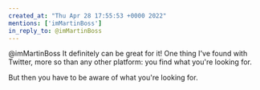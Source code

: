 ```yaml
---
created_at: "Thu Apr 28 17:55:53 +0000 2022"
mentions: ['imMartinBoss']
in_reply_to: @imMartinBoss
---
```


@imMartinBoss It definitely can be great for it! One thing I've found with Twitter, more so than any other platform: you find what you're looking for.

But then you have to be aware of what you're looking for.